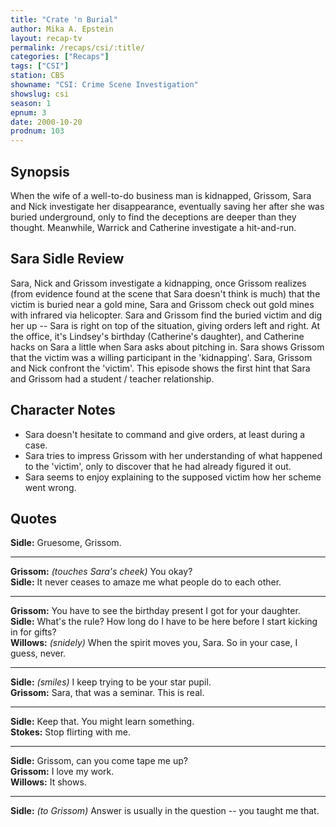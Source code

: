 ```yaml
---
title: "Crate 'n Burial"
author: Mika A. Epstein
layout: recap-tv
permalink: /recaps/csi/:title/
categories: ["Recaps"]
tags: ["CSI"]
station: CBS
showname: "CSI: Crime Scene Investigation"
showslug: csi
season: 1
epnum: 3
date: 2000-10-20
prodnum: 103  
---
```


## Synopsis

When the wife of a well-to-do business man is kidnapped, Grissom, Sara and Nick investigate her disappearance, eventually saving her after she was buried underground, only to find the deceptions are deeper than they thought. Meanwhile, Warrick and Catherine investigate a hit-and-run.

## Sara Sidle Review

Sara, Nick and Grissom investigate a kidnapping, once Grissom realizes (from evidence found at the scene that Sara doesn't think is much) that the victim is buried near a gold mine, Sara and Grissom check out gold mines with infrared via helicopter. Sara and Grissom find the buried victim and dig her up -- Sara is right on top of the situation, giving orders left and right. At the office, it's Lindsey's birthday (Catherine's daughter), and Catherine hacks on Sara a little when Sara asks about pitching in. Sara shows Grissom that the victim was a willing participant in the 'kidnapping'. Sara, Grissom and Nick confront the 'victim'. This episode shows the first hint that Sara and Grissom had a student / teacher relationship.

## Character Notes

* Sara doesn't hesitate to command and give orders, at least during a case.  
* Sara tries to impress Grissom with her understanding of what happened to the 'victim', only to discover that he had already figured it out.  
* Sara seems to enjoy explaining to the supposed victim how her scheme went wrong.

## Quotes

**Sidle:** Gruesome, Grissom.  

- - -

**Grissom:** _(touches Sara's cheek)_ You okay?  
**Sidle:** It never ceases to amaze me what people do to each other.  

- - -

**Grissom:** You have to see the birthday present I got for your daughter.  
**Sidle:** What's the rule? How long do I have to be here before I start kicking in for gifts?  
**Willows:** _(snidely)_ When the spirit moves you, Sara. So in your case, I guess, never.  

- - -

**Sidle:** _(smiles)_ I keep trying to be your star pupil.  
**Grissom:** Sara, that was a seminar. This is real.  

- - -

**Sidle:** Keep that. You might learn something.  
**Stokes:** Stop flirting with me.  

- - -

**Sidle:** Grissom, can you come tape me up?  
**Grissom:** I love my work.  
**Willows:** It shows.  

- - -

**Sidle:** _(to Grissom)_ Answer is usually in the question -- you taught me that.

